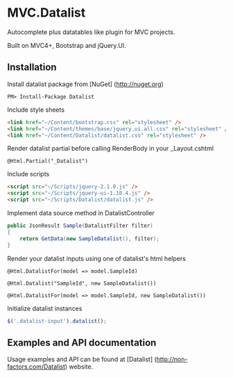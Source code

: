 MVC.Datalist
============

Autocomplete plus datatables like plugin for MVC projects.

Built on MVC4+, Bootstrap and jQuery.UI.

Installation
-
Install datalist package from [NuGet] (http://nuget.org)
```
PM> Install-Package Datalist
```
Include style sheets
```html
<link href="~/Content/bootstrap.css" rel="stylesheet" />
<link href="~/Content/themes/base/jquery.ui.all.css" rel="stylesheet" />
<link href="~/Content/Datalist/datalist.css" rel="stylesheet" />
```
Render datalist partial before calling RenderBody in your _Layout.cshtml
```cshtml
@Html.Partial("_Datalist")
```
Include scripts
```html
<script src="~/Scripts/jquery-2.1.0.js" />
<script src="~/Scripts/jquery-ui-1.10.4.js" />
<script src="~/Scripts/Datalist/datalist.js" />
```
Implement data source method in DatalistController
```cs
public JsonResult Sample(DatalistFilter filter)
{
    return GetData(new SampleDatalist(), filter);
}
```
Render your datalist inputs using one of datalist's html helpers
```
@Html.DatalistFor(model => model.SampleId)

@Html.Datalist("SampleId", new SampleDatalist())

@Html.DatalistFor(model => model.SampleId, new SampleDatalist())
```
Initialize datalist instances
```js
$('.datalist-input').datalist();
```

Examples and API documentation
--
Usage examples and API can be found at [Datalist] (http://non-factors.com/Datalist) website.
